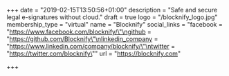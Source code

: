 +++
date = "2019-02-15T13:50:56+01:00"
description = "Safe and secure legal e-signatures without cloud."
draft = true
logo = "/blocknify_logo.jpg"
membership_type = "virtual"
name = "Blocknify"
social_links = "facebook = \"https://www.facebook.com/blocknify/\"\ngithub = \"https://github.com/Blocknify\"\nlinkedin_company = \"https://www.linkedin.com/company/blocknify/\"\ntwitter = \"https://twitter.com/blocknify\""
url = "https://blocknify.com"

+++
